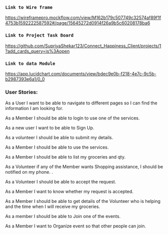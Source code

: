 ### `Link to Wire frame`

https://wireframepro.mockflow.com/view/M162b179c507749c32574af89f1f4753b1592222587592#/page/15645272d0914f26a9b5c60208178ba6

### `Link to Project Task Board`

https://github.com/SupriyaShekar123/Connect_Happiness_Client/projects/1?add_cards_query=is%3Aopen

### `Link to data Module`

https://app.lucidchart.com/documents/view/bdec9e0b-f218-4e7c-9c5b-b2987393e6a1/0_0

### User Stories:

As a User I want to be able to navigate to different pages so I can find the information I am looking for.

As a Member I should be able to login to use one of the services.

As a new user I want to be able to Sign Up.

As a volunteer I should be able to submit my details.

As a Member I should be able to use the services.

As a Member I should be able to list my groceries and qty.

As a Volunteer if any of the Member wants Shopping assistance, I should be notified on my phone. .

As a Volunteer I should be able to accept the request.

As a Member I want to know whether my request is accepted.

As a Member I should be able to get details of the Volunteer who is helping and the time when I will receive my groceries.

As a member I should be able to Join one of the events.

As a Member I want to Organize event so that other people can join.
